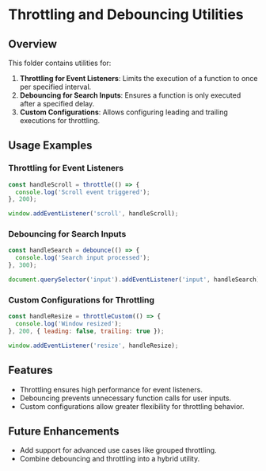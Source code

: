 # Throttling and Debouncing Utilities

## Overview
This folder contains utilities for:
1. **Throttling for Event Listeners**: Limits the execution of a function to once per specified interval.
2. **Debouncing for Search Inputs**: Ensures a function is only executed after a specified delay.
3. **Custom Configurations**: Allows configuring leading and trailing executions for throttling.

## Usage Examples

### Throttling for Event Listeners
```javascript
const handleScroll = throttle(() => {
  console.log('Scroll event triggered');
}, 200);

window.addEventListener('scroll', handleScroll);
```

### Debouncing for Search Inputs
```javascript
const handleSearch = debounce(() => {
  console.log('Search input processed');
}, 300);

document.querySelector('input').addEventListener('input', handleSearch);
```

### Custom Configurations for Throttling
```javascript
const handleResize = throttleCustom(() => {
  console.log('Window resized');
}, 200, { leading: false, trailing: true });

window.addEventListener('resize', handleResize);
```

## Features
- Throttling ensures high performance for event listeners.
- Debouncing prevents unnecessary function calls for user inputs.
- Custom configurations allow greater flexibility for throttling behavior.

## Future Enhancements
- Add support for advanced use cases like grouped throttling.
- Combine debouncing and throttling into a hybrid utility.
```
